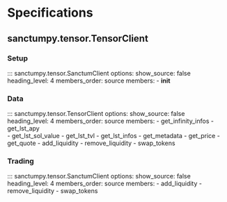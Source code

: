 # Specifications

## sanctumpy.tensor.TensorClient

### Setup

::: sanctumpy.tensor.SanctumClient
    options:
        show_source: false
        heading_level: 4
        members_order: source
        members:
          - __init__

### Data 

::: sanctumpy.tensor.TensorClient
    options:
        show_source: false
        heading_level: 4
        members_order: source
        members:
          - get_infinity_infos
          - get_lst_apy          
          - get_lst_sol_value
          - get_lst_tvl
          - get_lst_infos
          - get_metadata
          - get_price
          - get_quote
          - add_liquidity
          - remove_liquidity
          - swap_tokens

### Trading 

::: sanctumpy.tensor.SanctumClient
    options:
        show_source: false
        heading_level: 4
        members_order: source
        members:
          - add_liquidity
          - remove_liquidity
          - swap_tokens
